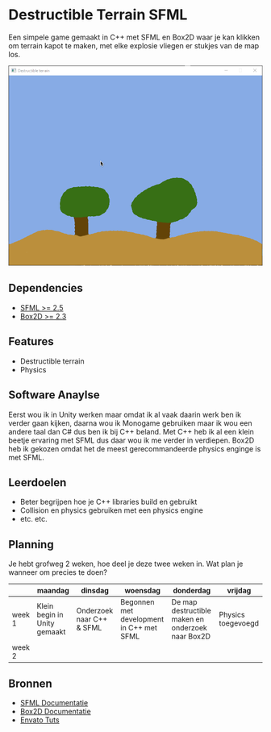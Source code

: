 # Destructible Terrain SFML
Een simpele game gemaakt in C++ met SFML en Box2D waar je kan klikken om terrain kapot te maken, met elke explosie vliegen er stukjes van de map los.

![alt text](https://raw.githubusercontent.com/LtKst/destructible-terrain/master/screenshot/demo.gif)


## Dependencies
- [SFML >= 2.5](https://www.sfml-dev.org/)
- [Box2D >= 2.3](https://box2d.org/)

## Features
- Destructible terrain
- Physics

## Software Anaylse 
Eerst wou ik in Unity werken maar omdat ik al vaak daarin werk ben ik verder gaan kijken, daarna wou ik Monogame gebruiken maar ik wou een andere taal dan C# dus ben ik bij C++ beland. Met C++ heb ik al een klein beetje ervaring met SFML dus daar wou ik me verder in verdiepen. Box2D heb ik gekozen omdat het de meest gerecommandeerde physics enginge is met SFML.

## Leerdoelen
- Beter begrijpen hoe je C++ libraries build en gebruikt
- Collision en physics gebruiken met een physics engine
- etc. etc.

## Planning 
Je hebt grofweg 2 weken, hoe deel je deze twee weken in. Wat plan je wanneer om precies te doen?

| | maandag | dinsdag | woensdag | donderdag | vrijdag |
| --- | --- | --- | --- | --- | --- |
|week 1 | Klein begin in Unity gemaakt | Onderzoek naar C++ & SFML | Begonnen met development in C++ met SFML | De map destructible maken en onderzoek naar Box2D | Physics toegevoegd
|week 2 |

## Bronnen
- [SFML Documentatie](https://www.sfml-dev.org/documentation/2.5.0/)
- [Box2D Documentatie](http://box2d.org/documentation.html)
- [Envato Tuts](https://gamedevelopment.tutsplus.com/tutorials/coding-destructible-pixel-terrain-how-to-make-everything-explode--gamedev-45)
